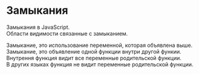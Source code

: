# Замыкания
Замыкания в JavaScript.  
Области видимости связанные с замыканием.

Замыкание, это использование переменной, которая объявлена выше.  
Замыкание, это объявление одной функции внутри другой функии.  
Внутрення функция видит все переменные родительской функции.  
В других языках функция не видит переменные родительской функции.  
